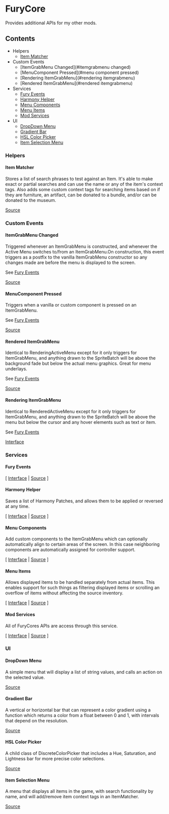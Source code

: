 ﻿# FuryCore

Provides additional APIs for my other mods.

## Contents
* Helpers
  * [Item Matcher](#item-matcher)
* Custom Events
  * [ItemGrabMenu Changed](#itemgrabmenu changed)
  * [MenuComponent Pressed](#menu component pressed)
  * [Rendering ItemGrabMenu](#rendering itemgrabmenu)
  * [Rendered ItemGrabMenu](#rendered itemgrabmenu)
* Services
  * [Fury Events](#fury-events)
  * [Harmony Helper](#harmony-helper)
  * [Menu Components](#menu-components)
  * [Menu Items](#menu-items)
  * [Mod Services](#mod-services)
* UI
  * [DropDown Menu](#dropdown-menu)
  * [Gradient Bar](#gradient-bar)
  * [HSL Color Picker](#hsl-color-picker)
  * [Item Selection Menu](#item-selection-menu)

### Helpers

#### Item Matcher

Stores a list of search phrases to test against an Item. It's able to make
exact or partial searches and can use the name or any of the item's context
tags. Also adds some custom context tags for searching items based on if
they are furniture, an artifact, can be donated to a bundle, and/or can be
donated to the museum.

[Source](Helpers/ItemMatcher.cs)

### Custom Events

#### ItemGrabMenu Changed

Triggered whenever an ItemGrabMenu is constructed, and whenever the Active Menu
switches to/from an ItemGrabMenu.On construction, this event triggers as a
postfix to the vanilla ItemGrabMenu constructor so any changes made are before
the menu is displayed to the screen.

See [Fury Events](#fury-events)

[Source](Events/ItemGrabMenuChanged.cs)

#### MenuComponent Pressed

Triggers when a vanilla or custom component is pressed on an ItemGrabMenu.

See [Fury Events](#fury-events)

[Source](Events/MenuComponentPressed.cs)

#### Rendered ItemGrabMenu

Identical to RenderingActiveMenu except for it only triggers for ItemGrabMenu,
and anything drawn to the SpriteBatch will be above the background fade but
below the actual menu graphics. Great for menu underlays.

See [Fury Events](#fury-events)

[Source](Events/RenderedItemGrabMenu.cs)

#### Rendering ItemGrabMenu

Identical to RenderedActiveMenu except for it only triggers for ItemGrabMenu,
and anything drawn to the SpriteBatch will be above the menu but below the
cursor and any hover elements such as text or item.

See [Fury Events](#fury-events) 

[Interface](Events/RenderingItemGrabMenu.cs)

### Services

#### Fury Events

[ [Interface](Interfaces/IFuryEvents.cs) | [Source](Services/CustomEvents.cs) ]

#### Harmony Helper

Saves a list of Harmony Patches, and allows them to be applied or reversed at
any time.

[ [Interface](Interfaces/IHarmonyHelper.cs) | [Source](Services/HarmonyHelper.cs) ]

#### Menu Components

Add custom components to the ItemGrabMenu which can optionally automatically
align to certain areas of the screen. In this case neighboring components are
automatically assigned for controller support.

[ [Interface](Interfaces/IMenuComponent.cs) | [Source](Services/MenuComponents.cs) ]

#### Menu Items

Allows displayed items to be handled separately from actual items. This enables
support for such things as filtering displayed items or scrolling an overflow
of items without affecting the source inventory.

[ [Interface](Interfaces/IMenuItems.cs) | [Source](Services/MenuItems.cs) ]

#### Mod Services

All  of FuryCores APIs are access through this service.

[ [Interface](Interfaces/IModService) | [Source](Services/ModServices.cs) ]

### UI

#### DropDown Menu

A simple menu that will display a list of string values, and calls an action on
the selected value.

[Source](UI/DropDownMenu.cs)

#### Gradient Bar

A vertical or horizontal bar that can represent a color gradient using a
function which returns a color from a float between 0 and 1, with intervals
that depend on the resolution.

[Source](UI/GradientBar.cs)

#### HSL Color Picker

A child class of DiscreteColorPicker that includes a Hue, Saturation, and
Lightness bar for more precise color selections.

[Source](UI/HslColorPicker.cs)

#### Item Selection Menu

A menu that displays all items in the game, with search functionality by name,
and will add/remove item context tags in an ItemMatcher.

[Source](UI/ItemSelectionMenu.cs)